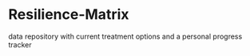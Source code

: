 # Resilience-Matrix
data repository with current treatment options and a personal progress tracker 
